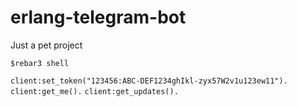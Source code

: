 # erlang-telegram-bot
Just a pet project

`$rebar3 shell`

`client:set_token("123456:ABC-DEF1234ghIkl-zyx57W2v1u123ew11").`
`client:get_me().`
`client:get_updates().`
